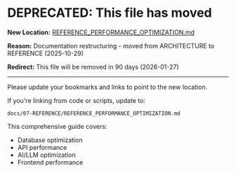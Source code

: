 # DEPRECATED: This file has moved

**New Location:** [REFERENCE_PERFORMANCE_OPTIMIZATION.md](docs/07-REFERENCE/REFERENCE_PERFORMANCE_OPTIMIZATION.md)

**Reason:** Documentation restructuring - moved from ARCHITECTURE to REFERENCE (2025-10-29)

**Redirect:** This file will be removed in 90 days (2026-01-27)

---

Please update your bookmarks and links to point to the new location.

If you're linking from code or scripts, update to:
```
docs/07-REFERENCE/REFERENCE_PERFORMANCE_OPTIMIZATION.md
```

This comprehensive guide covers:
- Database optimization
- API performance
- AI/LLM optimization
- Frontend performance
